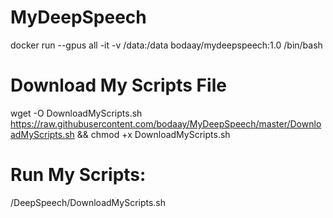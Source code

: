 # MyDeepSpeech

docker run --gpus all -it -v /data:/data bodaay/mydeepspeech:1.0 /bin/bash

# Download My Scripts File

wget -O DownloadMyScripts.sh https://raw.githubusercontent.com/bodaay/MyDeepSpeech/master/DownloadMyScripts.sh && chmod +x DownloadMyScripts.sh

# Run My Scripts:
/DeepSpeech/DownloadMyScripts.sh
